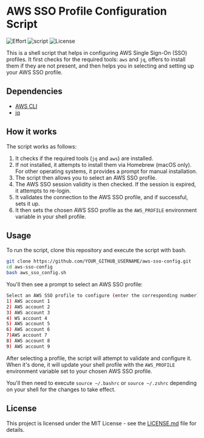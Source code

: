 
# AWS SSO Profile Configuration Script
![Effort](http://ForTheBadge.com/images/badges/built-with-love.svg) ![script](https://img.shields.io/badge/Shell_Script-121011?style=for-the-badge&logo=gnu-bash&logoColor=white) ![License](https://img.shields.io/badge/license-MIT-green.svg)


This is a shell script that helps in configuring AWS Single Sign-On (SSO) profiles. It first checks for the required tools: `aws` and `jq`, offers to install them if they are not present, and then helps you in selecting and setting up your AWS SSO profile.

## Dependencies

- [AWS CLI](https://aws.amazon.com/cli/)
- [jq](https://stedolan.github.io/jq/)

## How it works

The script works as follows:

1. It checks if the required tools (`jq` and `aws`) are installed.
2. If not installed, it attempts to install them via Homebrew (macOS only). For other operating systems, it provides a prompt for manual installation.
3. The script then allows you to select an AWS SSO profile.
4. The AWS SSO session validity is then checked. If the session is expired, it attempts to re-login.
5. It validates the connection to the AWS SSO profile, and if successful, sets it up.
6. It then sets the chosen AWS SSO profile as the `AWS_PROFILE` environment variable in your shell profile.

## Usage

To run the script, clone this repository and execute the script with bash.

```bash
git clone https://github.com/YOUR_GITHUB_USERNAME/aws-sso-config.git
cd aws-sso-config
bash aws_sso_config.sh
```

You'll then see a prompt to select an AWS SSO profile:

```bash
Select an AWS SSO profile to configure (enter the corresponding number): 
1) AWS account 1
2) AWS account 2
3) AWS account 3
4) WS account 4
5) AWS account 5
6) AWS account 6
7)AWS account 7
8) AWS account 8
9) AWS account 9
```

After selecting a profile, the script will attempt to validate and configure it. When it's done, it will update your shell profile with the `AWS_PROFILE` environment variable set to your chosen AWS SSO profile.

You'll then need to execute `source ~/.bashrc` or `source ~/.zshrc` depending on your shell for the changes to take effect.

## License

This project is licensed under the MIT License - see the [LICENSE.md](LICENSE.md) file for details.
